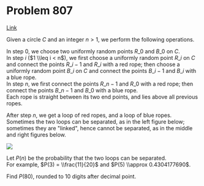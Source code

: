 # Problem 807

[Link](https://projecteuler.net/problem=807)

Given a circle $C$ and an integer $n > 1$, we perform the following operations.

In step $0$, we choose two uniformly random points $R\_0$ and $B\_0$ on $C$.  
In step $i$ ($1 \\leq i < n$), we first choose a uniformly random point $R\_i$ on $C$ and connect the points $R\_{i - 1}$ and $R\_i$ with a red rope; then choose a uniformly random point $B\_i$ on $C$ and connect the points $B\_{i - 1}$ and $B\_i$ with a blue rope.  
In step $n$, we first connect the points $R\_{n - 1}$ and $R\_0$ with a red rope; then connect the points $B\_{n - 1}$ and $B\_0$ with a blue rope.  
Each rope is straight between its two end points, and lies above all previous ropes.

After step $n$, we get a loop of red ropes, and a loop of blue ropes.  
Sometimes the two loops can be separated, as in the left figure below; sometimes they are "linked", hence cannot be separated, as in the middle and right figures below.

![](resources/images/0807.jpg?1678992055) 

Let $P(n)$ be the probability that the two loops can be separated.  
For example, $P(3) = \\frac{11}{20}$ and $P(5) \\approx 0.4304177690$.

Find $P(80)$, rounded to $10$ digits after decimal point.
